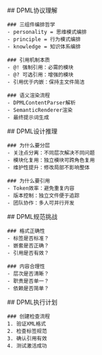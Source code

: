 <thought>
  <exploration>
    ## DPML协议理解

    ### 三组件编排哲学
    - personality = 思维模式编排
    - principle = 行为模式编排
    - knowledge = 知识体系编排

    ### 引用机制本质
    - @! 强制引用：必需的模块
    - @? 可选引用：增强的模块
    - 引用优于内嵌：保持主文件简洁

    ### 语义渲染流程
    - DPMLContentParser解析
    - SemanticRenderer渲染
    - 最终提示词生成
  </exploration>

  <reasoning>
    ## DPML设计推理

    ### 为什么要分层
    - 关注点分离：不同层次解决不同问题
    - 模块化复用：独立模块可跨角色复用
    - 维护性提升：修改局部不影响整体

    ### 为什么要引用
    - Token效率：避免重复内容
    - 版本控制：独立文件便于追踪
    - 团队协作：多人可并行开发
  </reasoning>

  <challenge>
    ## DPML规范挑战

    ### 格式正确性
    - 标签是否标准？
    - 嵌套是否正确？
    - 引用是否有效？

    ### 内容合理性
    - 层次是否清晰？
    - 职责是否单一？
    - 依赖是否简单？
  </challenge>

  <plan>
    ## DPML执行计划

    ### 创建检查流程
    1. 验证XML格式
    2. 检查标签规范
    3. 确认引用有效
    4. 测试激活成功
  </plan>
</thought>